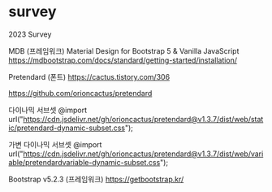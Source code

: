 # survey
2023 Survey


MDB (프레임워크)
Material Design for Bootstrap 5 & Vanilla JavaScript
https://mdbootstrap.com/docs/standard/getting-started/installation/
<!-- MDB CSS-->
<link href="https://cdnjs.cloudflare.com/ajax/libs/mdb-ui-kit/6.4.0/mdb.min.css" rel="stylesheet"/>
<!-- MDB JavaScript-->
<script type="text/javascript" src="https://cdnjs.cloudflare.com/ajax/libs/mdb-ui-kit/6.4.0/mdb.min.js"></script>

Pretendard (폰트)
https://cactus.tistory.com/306

https://github.com/orioncactus/pretendard

다이나믹 서브셋
@import url("https://cdn.jsdelivr.net/gh/orioncactus/pretendard@v1.3.7/dist/web/static/pretendard-dynamic-subset.css");
<link rel="stylesheet" as="style" crossorigin href="https://cdn.jsdelivr.net/gh/orioncactus/pretendard@v1.3.7/dist/web/static/pretendard-dynamic-subset.css" />

가변 다이나믹 서브셋
@import url("https://cdn.jsdelivr.net/gh/orioncactus/pretendard@v1.3.7/dist/web/variable/pretendardvariable-dynamic-subset.css");
<link rel="stylesheet" as="style" crossorigin href="https://cdn.jsdelivr.net/gh/orioncactus/pretendard@v1.3.7/dist/web/variable/pretendardvariable-dynamic-subset.css" />


Bootstrap v5.2.3 (프레임워크)
https://getbootstrap.kr/
<!-- CSS only -->
<link href="https://cdn.jsdelivr.net/npm/bootstrap@5.2.3/dist/css/bootstrap.min.css" rel="stylesheet" integrity="sha384-rbsA2VBKQhggwzxH7pPCaAqO46MgnOM80zW1RWuH61DGLwZJEdK2Kadq2F9CUG65" crossorigin="anonymous">
<!-- JavaScript Bundle with Popper -->
<script src="https://cdn.jsdelivr.net/npm/bootstrap@5.2.3/dist/js/bootstrap.bundle.min.js" integrity="sha384-kenU1KFdBIe4zVF0s0G1M5b4hcpxyD9F7jL+jjXkk+Q2h455rYXK/7HAuoJl+0I4" crossorigin="anonymous"></script>